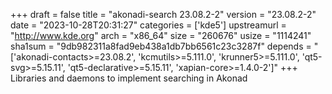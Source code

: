 +++
draft = false
title = "akonadi-search 23.08.2-2"
version = "23.08.2-2"
date = "2023-10-28T20:31:27"
categories = ['kde5']
upstreamurl = "http://www.kde.org"
arch = "x86_64"
size = "260676"
usize = "1114241"
sha1sum = "9db982311a8fad9eb438a1db7bb6561c23c3287f"
depends = "['akonadi-contacts>=23.08.2', 'kcmutils>=5.111.0', 'krunner5>=5.111.0', 'qt5-svg>=5.15.11', 'qt5-declarative>=5.15.11', 'xapian-core>=1.4.0-2']"
+++
Libraries and daemons to implement searching in Akonad
